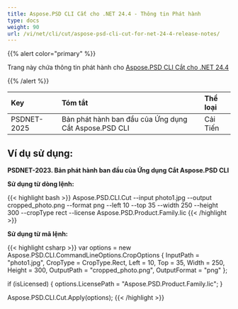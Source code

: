 ```yaml
---
title: Aspose.PSD CLI Cắt cho .NET 24.4 - Thông tin Phát hành
type: docs
weight: 90
url: /vi/net/cli/cut/aspose-psd-cli-cut-for-net-24-4-release-notes/
---
```


{{% alert color="primary" %}}

Trang này chứa thông tin phát hành cho [Aspose.PSD CLI Cắt cho .NET 24.4](https://www.nuget.org/packages/Aspose.PSD.CLI.Cut/)

{{% /alert %}}

| **Key**     | **Tóm tắt**                                        | **Thể loại** |
|:------------|:---------------------------------------------------|:-------------|
| PSDNET-2025 | Bản phát hành ban đầu của Ứng dụng Cắt Aspose.PSD CLI | Cải Tiến |


## **Ví dụ sử dụng:**

**PSDNET-2023. Bản phát hành ban đầu của Ứng dụng Cắt Aspose.PSD CLI**

**Sử dụng từ dòng lệnh:**

{{< highlight bash >}}
Aspose.PSD.CLI.Cut --input photo1.jpg --output cropped_photo.png --format png --left 10 --top 35 --width 250 --height 300 --cropType rect --license Aspose.PSD.Product.Family.lic
{{< /highlight >}}

**Sử dụng từ mã lệnh:**

{{< highlight csharp >}}
var options = new Aspose.PSD.CLI.CommandLineOptions.CropOptions
{
    InputPath = "photo1.jpg",
    CropType = CropType.Rect,
    Left = 10,
    Top = 35,
    Width = 250,
    Height = 300,
    OutputPath = "cropped_photo.png",
    OutputFormat = "png"
};


if (isLicensed)
{
    options.LicensePath = "Aspose.PSD.Product.Family.lic";
}

Aspose.PSD.CLI.Cut.Apply(options);
{{< /highlight >}}
